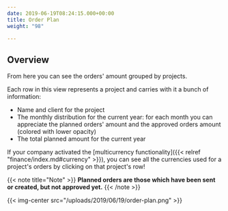 ```yaml
---
date: 2019-06-19T08:24:15.000+00:00
title: Order Plan
weight: "98"

---
```

## Overview

From here you can see the orders' amount grouped by projects.

Each row in this view represents a project and carries with it a bunch of information:

* Name and client for the project
* The monthly distribution for the current year: for each month you can appreciate the planned orders' amount and the approved orders amount (colored with lower opacity)
* The total planned amount for the current year

If your company activated the [multicurrency functionality]({{< relref "finance/index.md#currency" >}}), you can see all the currencies used for a project's orders by clicking on that project's row!

{{< note title="Note" >}}
**Planned orders are those which have been sent or created, but not approved yet.**
{{< /note >}}

{{< img-center src="/uploads/2019/06/19/order-plan.png" >}}